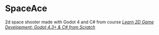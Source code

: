 # SpaceAce

2d space shooter made with Godot 4 and C# from course [_Learn 2D Game Development: Godot 4.3+ & C# from Scratch_](https://www.udemy.com/course/learn-2d-game-development-godot-43-c-from-scratch)
